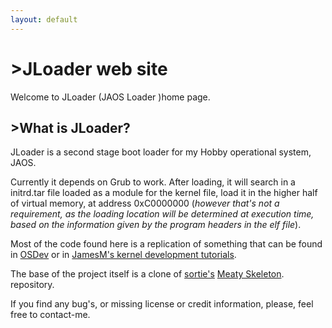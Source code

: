 ```yaml
---
layout: default
---
```


# >JLoader web site

Welcome to JLoader (JAOS Loader )home page.

## >What is JLoader?

JLoader is a second stage boot loader for my 
Hobby operational system, JAOS.

Currently it depends on Grub to work. After
loading, it will search in a initrd.tar file
loaded as a module for the kernel file, load 
it in the higher half of virtual memory, at 
address 0xC0000000 (_however that's not a 
requirement, as the loading location will be
determined at execution time, based on the 
information given by the program headers in 
the elf file_).

Most of the code found here is a replication
of something that can be found in [OSDev](http://wiki.osdev.org/Main_Page)
or in [JamesM's kernel development tutorials](http://www.jamesmolloy.co.uk/tutorial_html/).

The base of the project itself is a clone of
[sortie's](https://github.com/sortie) [Meaty Skeleton](https://gitlab.com/sortie/meaty-skeleton.git).
repository. 

If you find any bug's, or missing license or 
credit information, please, feel free to contact-me.

